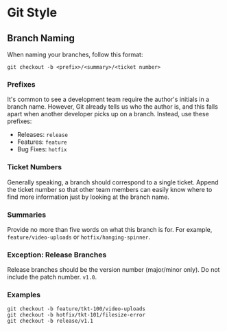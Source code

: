 Git Style
=========

## Branch Naming
When naming your branches, follow this format:

```
git checkout -b <prefix>/<summary>/<ticket number>
```

### Prefixes

It's common to see a development team require the author's initials in a branch name. However, Git already tells us who the author is, and this falls apart when another developer picks up on a branch. Instead, use these prefixes:

* Releases: `release`
* Features: `feature`
* Bug Fixes: `hotfix`

### Ticket Numbers

Generally speaking, a branch should correspond to a single ticket. Append the ticket number so that other team members can easily know where to find more information just by looking at the branch name.

### Summaries

Provide no more than five words on what this branch is for. For example, `feature/video-uploads` or `hotfix/hanging-spinner`.

### Exception: Release Branches

Release branches should be the version number (major/minor only). Do not include the patch number. `v1.0`.

### Examples

```
git checkout -b feature/tkt-100/video-uploads
git checkout -b hotfix/tkt-101/filesize-error
git checkout -b release/v1.1
```
